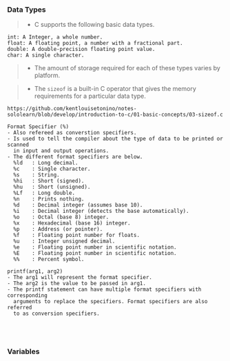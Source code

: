 ### Data Types
> - C supports the following basic data types.
```plaintext
int: A Integer, a whole number.
float: A floating point, a number with a fractional part.
double: A double-precision floating point value.
char: A single character.
```

> - The amount of storage required for each of these types varies by platform.


> - The `sizeof` is a built-in C operator that gives the memory requirements
    for a particular data type.

```plaintext
https://github.com/kentlouisetonino/notes-sololearn/blob/develop/introduction-to-c/01-basic-concepts/03-sizeof.c

Format Specifier (%)
- Also refereed as converstion specifiers.
- Is used to tell the compiler about the type of data to be printed or scanned
  in input and output operations.
- The different format specifiers are below.
  %ld   : Long decimal.
  %c    : Single character.
  %s    : String.
  %hi   : Short (signed).
  %hu   : Short (unsigned).
  %Lf   : Long double.
  %n    : Prints nothing.
  %d    : Decimal integer (assumes base 10).
  %i    : Decimal integer (detects the base automatically).
  %o    : Octal (base 8) integer.
  %x    : Hexadecimal (base 16) integer.
  %p    : Address (or pointer).
  %f    : Floating point number for floats.
  %u    : Integer unsigned decimal.
  %e    : Floating point number in scientific notation.
  %E    : Floating point number in scientific notation.
  %%    : Percent symbol.

printf(arg1, arg2)
- The arg1 will represent the format specifier.
- The arg2 is the value to be passed in arg1.
- The printf statement can have multiple format specifiers with corresponding
  arguments to replace the specifiers. Format specifiers are also referred
  to as conversion specifiers.
```

<br />
<br />



### Variables

